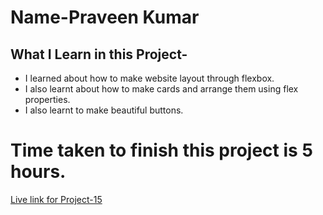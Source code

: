 # Name-Praveen Kumar 

 ## What I Learn in this Project-


- I learned about how to make website layout through flexbox.
- I also learnt about how to make cards and arrange them using flex properties.
- I also learnt to make beautiful buttons.



# Time taken to finish this project is 5 hours.

[Live link for Project-15]()


